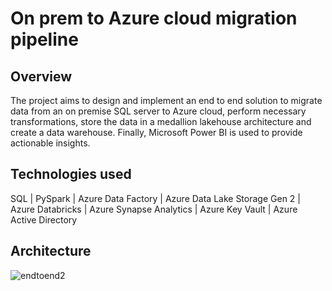 # On prem to Azure cloud migration pipeline

## Overview
The project aims to design and implement an end to end solution to migrate data from an on premise SQL server to Azure cloud, perform necessary transformations, store the data in a medallion lakehouse architecture and create a data warehouse. Finally, Microsoft Power BI is used to provide actionable insights.

## Technologies used
SQL | PySpark | Azure Data Factory | Azure Data Lake Storage Gen 2 | Azure Databricks | Azure Synapse Analytics | Azure Key Vault | Azure Active Directory

## Architecture
![endtoend2](https://github.com/user-attachments/assets/627adc9b-d21f-411e-a7ab-47085ddc1c77)
